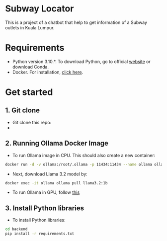 # Subway Locator
This is a project of a chatbot that help to get information of a Subway outlets in Kuala Lumpur.

# Requirements
- Python version 3.10.*. To download Python, go to official [website](https://www.python.org/downloads/) or download Conda.
- Docker. For installation, [click here](https://www.docker.com/get-started/).

# Get started
## 1. Git clone
- Git clone this repo:
- 
## 2. Running Ollama Docker Image
- To run Ollama image in CPU. This should also create a new container:
```bash
docker run -d -v ollama:/root/.ollama -p 11434:11434 --name ollama ollama/ollama
```
- Next, download Llama 3.2 model by:
```bash
docker exec -it ollama ollama pull llama3.2:1b
```
- To run Ollama in GPU, follow [this](https://hub.docker.com/r/ollama/ollama)

## 3. Install Python libraries
- To install Python libraries:
```bash
cd backend
pip install -r requirements.txt
```
